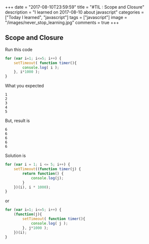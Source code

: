 +++
date = "2017-08-10T23:59:59"
title = "#TIL : Scope and Closure"
description = "I learned on 2017-08-10 about javascript"
categories = ["Today I learned", "javascript"]
tags = ["javascript"]
image = "/images/never_stop_learning.jpg"
comments = true
+++



## Scope and Closure

Run this code

```js
for (var i=1; i<=5; i++) {
	setTimeout( function timer(){
		console.log( i );
	}, i*1000 );
}
```

What you expected

```
1
2
3
4
5
```

But, result is

```
6
6
6
6
6
```

Solution is

```js
for (var i = 1; i <= 5; i++) {
    setTimeout((function timer(j) {
        return function() {
            console.log(j);
        }
    })(i), i * 1000);
}
```

or

```js
for (var i=1; i<=5; i++) {
	(function(j){
		setTimeout( function timer(){
			console.log( j );
		}, j*1000 );
	})(i);
}
```
